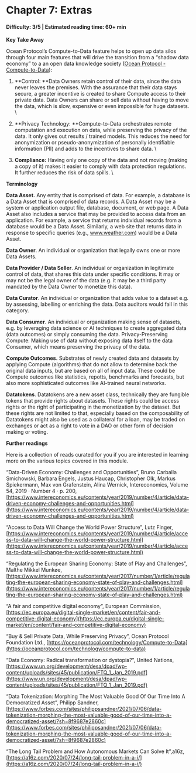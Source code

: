 # Chapter 7: Extras

#### Difficulty: **3/5** \| Estimated reading time: **60+ min**

<dialog character="mantis">“Yes, it is possible to go further down the data well. Enjoy the swim!”</dialog>

**Key Take Away**

Ocean Protocol’s Compute-to-Data feature helps to open up data silos through four main features that will drive the transition from a “shadow data economy” to a an open data knowledge society ([Ocean Protocol - Compute-to-Data](https://oceanprotocol.com/technology/compute-to-data)):

1. **Control: **Data Owners retain control of their data, since the data never leaves the premises. With the assurance that their data stays secure, a greater incentive is created to share Compute access to their private data. Data Owners can share or sell data without having to move the data, which is slow, expensive or even impossible for huge datasets. \

2. **Privacy Technology: **Compute-to-Data orchestrates remote computation and execution on data, while preserving the privacy of the data. It only gives out results / trained models. This reduces the need for anonymization or pseudo-anonymization of personally identifiable information (PII) and adds to the incentives to share data. \

3. **Compliance:** Having only one copy of the data and not moving (making a copy of it) makes it easier to comply with data protection regulations. It further reduces the risk of data spills.  \


**Terminology**

**Data Asset.** Any entity that is comprised of data. For example, a database is a Data Asset that is comprised of data records. A Data Asset may be a system or application output file, database, document, or web page. A Data Asset also includes a service that may be provided to access data from an application. For example, a service that returns individual records from a database would be a Data Asset. Similarly, a web site that returns data in response to specific queries (e.g., www.weather.com) would be a Data Asset.

**Data Owner**. An individual or organization that legally owns one or more Data Assets.

**Data Provider / Data Seller**. An individual or organization in legitimate control of data, that shares this data under specific conditions. It may or may not be the legal owner of the data (e.g. it may be a third party mandated by the Data Owner to monetize this data).

**Data Curator**. An individual or organization that adds value to a dataset e.g. by assessing, labelling or enriching the data. Data auditors would fall in this category.

**Data Consumer**. An individual or organization making sense of datasets, e.g. by leveraging data science or AI techniques to create aggregated data (data outcomes) or simply consuming the data. Privacy-Preserving Compute: Making use of data without exposing data itself to the data Consumer, which means preserving the privacy of the data.

**Compute Outcomes.** Substrates of newly created data and datasets by applying Compute (algorithms) that do not allow to determine back the original data inputs, but are based on all of input data. These could be Compute outcomes like statistics, repotts, benchmarks and forecasts, but also more sophisticated outcomes like AI-trained neural networks.

**Datatokens**. Datatokens are a new asset class, technically they are fungible tokens that provide rights about datasets. These rights could be access rights or the right of participating in the monetization by the dataset. But these rights are not limited to that, especially based on the composability of Datatokens might also be used as a collateral for a loan, may be traded on exchanges or act as a right to vote in a DAO or other form of decision making or voting.

**Further readings**

Here is a collection of reads curated for you if you are interested in learning more on the various topics covered in this module.

“Data-Driven Economy: Challenges and Opportunities”, Bruno Carballa Smichowski, Barbara Engels, Justus Haucap, Christopher Olk, Markus Spiekermann, Max von Grafenstein, Alina Wernick, Intereconomics, Volume 54, 2019 · Number 4 · p. 200, [https://www.intereconomics.eu/contents/year/2019/number/4/article/data-driven-economy-challenges-and-opportunities.html](https://www.intereconomics.eu/contents/year/2019/number/4/article/data-driven-economy-challenges-and-opportunities.html)

“Access to Data Will Change the World Power Structure”, Lutz Finger, [https://www.intereconomics.eu/contents/year/2019/number/4/article/access-to-data-will-change-the-world-power-structure.html](https://www.intereconomics.eu/contents/year/2019/number/4/article/access-to-data-will-change-the-world-power-structure.html)

“Regulating the European Sharing Economy: State of Play and Challenges”, Malthe Mikkel Munkøe, [https://www.intereconomics.eu/contents/year/2017/number/1/article/regulating-the-european-sharing-economy-state-of-play-and-challenges.html](https://www.intereconomics.eu/contents/year/2017/number/1/article/regulating-the-european-sharing-economy-state-of-play-and-challenges.html)

“A fair and competitive digital economy”, European Commission, [https://ec.europa.eu/digital-single-market/en/content/fair-and-competitive-digital-economy](https://ec.europa.eu/digital-single-market/en/content/fair-and-competitive-digital-economy)

“Buy & Sell Private Data, While Preserving Privacy”, Ocean Protocol Foundation Ltd., [https://oceanprotocol.com/technology/Compute-to-Data](https://oceanprotocol.com/technology/compute-to-data)

“Data Economy: Radical transformation or dystopia?”, United Nations, [https://www.un.org/development/desa/dpad/wp-content/uploads/sites/45/publication/FTQ_1_Jan_2019.pdf](https://www.un.org/development/desa/dpad/wp-content/uploads/sites/45/publication/FTQ_1_Jan_2019.pdf)

“Data Tokenization: Morphing The Most Valuable Good Of Our Time Into A Democratized Asset”, Philipp Sandner, [https://www.forbes.com/sites/philippsandner/2021/07/06/data-tokenization-morphing-the-most-valuable-good-of-our-time-into-a-democratized-asset/?sh=8f9687e2860c](https://www.forbes.com/sites/philippsandner/2021/07/06/data-tokenization-morphing-the-most-valuable-good-of-our-time-into-a-democratized-asset/?sh=8f9687e2860c)

“The Long Tail Problem and How Autonomous Markets Can Solve It”,a16z, [https://a16z.com/2020/07/24/long-tail-problem-in-a-i/](https://a16z.com/2020/07/24/long-tail-problem-in-a-i/)
